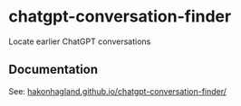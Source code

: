 # chatgpt-conversation-finder

Locate earlier ChatGPT conversations

## Documentation

See: [hakonhagland.github.io/chatgpt-conversation-finder/](https://hakonhagland.github.io/chatgpt-conversation-finder/index.html)
